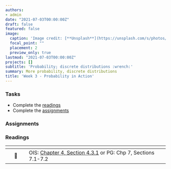 ```yaml
---
authors:
- admin
date: "2021-07-03T00:00:00Z"
draft: false
featured: false
image:
  caption: 'Image credit: [**Unsplash**](https://unsplash.com/s/photos/pregnancy-test)'
  focal_point: ""
  placement: 2
  preview_only: true
lastmod: "2021-07-03T00:00:00Z"
projects: []
subtitle: 'Probability; discrete distributions :wrench:'
summary: More probability, discrete distributions
title: 'Week 3 - Probability in Action'
---
```


### Tasks

- Complete the [readings](/post/03-week/#readings)
- Complete the [assignments](/post/03-week/#assignments)




### Assignments

### Readings

| <div style="width:50px"></div>  | <div style="width:420px"></div>  |  <div style="width:200px"></div> |
|:---:|:---|:---:|
| :open_book: | OIS: [Chapter 4, Section 4.3.1](https://www.openintro.org/book/os/) or PG: Chp 7, Sections 7.1-7.2  | **Required** |

